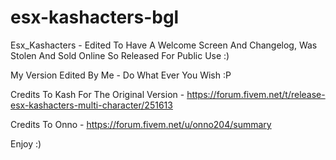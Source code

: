 # esx-kashacters-bgl
Esx_Kashacters - Edited To Have A Welcome Screen And Changelog, Was Stolen And Sold Online So Released For Public Use :)

My Version Edited By Me - Do What Ever You Wish :P

Credits To Kash For The Original Version - https://forum.fivem.net/t/release-esx-kashacters-multi-character/251613

Credits To Onno - https://forum.fivem.net/u/onno204/summary

Enjoy :)
